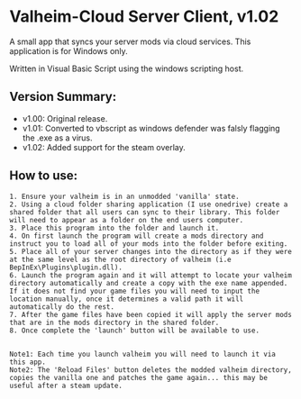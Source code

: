 # Valheim-Cloud Server Client, v1.02
A small app that syncs your server mods via cloud services.
This application is for Windows only.

Written in Visual Basic Script using the windows scripting host.

## Version Summary:
* v1.00: Original release.
* v1.01: Converted to vbscript as windows defender was falsly flagging the .exe as a virus.
* v1.02: Added support for the steam overlay.

  
## How to use:    
    1. Ensure your valheim is in an unmodded 'vanilla' state.
    2. Using a cloud folder sharing application (I use onedrive) create a shared folder that all users can sync to their library. This folder will need to appear as a folder on the end users computer.
    3. Place this program into the folder and launch it.
    4. On first launch the program will create a mods directory and instruct you to load all of your mods into the folder before exiting.
    5. Place all of your server changes into the directory as if they were at the same level as the root directory of valheim (i.e BepInEx\Plugins\plugin.dll).
    6. Launch the program again and it will attempt to locate your valheim directory automatically and create a copy with the exe name appended. If it does not find your game files you will need to input the location manually, once it determines a valid path it will automatically do the rest.
    7. After the game files have been copied it will apply the server mods that are in the mods directory in the shared folder.
    8. Once complete the 'launch' button will be available to use.

    
    Note1: Each time you launch valheim you will need to launch it via this app.
    Note2: The 'Reload Files' button deletes the modded valheim directory, copies the vanilla one and patches the game again... this may be useful after a steam update.
